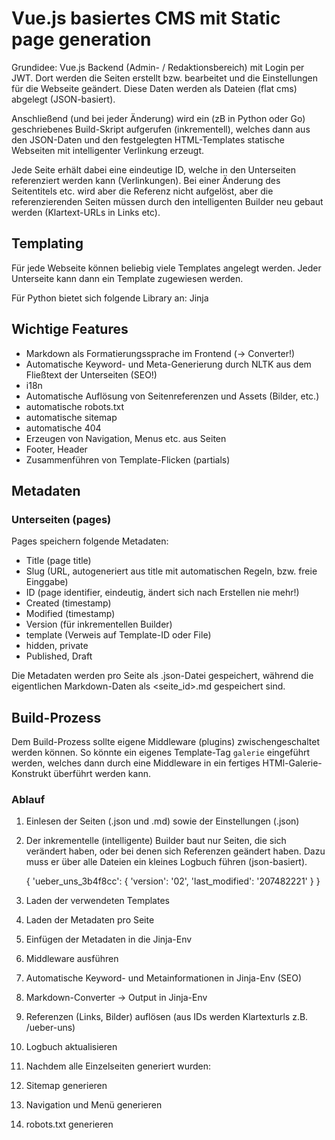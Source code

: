 # Vue.js basiertes CMS mit Static page generation

Grundidee: Vue.js Backend (Admin- / Redaktionsbereich) mit Login per JWT.
Dort werden die Seiten erstellt bzw. bearbeitet und die Einstellungen für die Webseite geändert.
Diese Daten werden als Dateien (flat cms) abgelegt (JSON-basiert).

Anschließend (und bei jeder Änderung) wird ein (zB in Python oder Go) geschriebenes Build-Skript aufgerufen (inkrementell), welches dann aus den JSON-Daten und den festgelegten HTML-Templates statische Webseiten mit intelligenter Verlinkung erzeugt.

Jede Seite erhält dabei eine eindeutige ID, welche in den Unterseiten referenziert werden kann (Verlinkungen). Bei einer Änderung des Seitentitels etc. wird aber die Referenz nicht aufgelöst, aber die referenzierenden Seiten müssen durch den intelligenten Builder neu gebaut werden (Klartext-URLs in Links etc).

## Templating
Für jede Webseite können beliebig viele Templates angelegt werden. Jeder Unterseite kann dann ein Template zugewiesen werden.

Für Python bietet sich folgende Library an:
Jinja

## Wichtige Features

 - Markdown als Formatierungssprache im Frontend (-> Converter!)
 - Automatische Keyword- und Meta-Generierung durch NLTK aus dem Fließtext der Unterseiten (SEO!)
 - i18n
 - Automatische Auflösung von Seitenreferenzen und Assets (Bilder, etc.)
 - automatische robots.txt
 - automatische sitemap
 - automatische 404
 - Erzeugen von Navigation, Menus etc. aus Seiten
 - Footer, Header
 - Zusammenführen von Template-Flicken (partials)

## Metadaten

### Unterseiten (pages)
Pages speichern folgende Metadaten:

 - Title (page title)
 - Slug  (URL, autogeneriert aus title mit automatischen Regeln, bzw. freie Einggabe)
 - ID (page identifier, eindeutig, ändert sich nach Erstellen nie mehr!)
 - Created (timestamp)
 - Modified (timestamp)
 - Version (für inkrementellen Builder)
 - template (Verweis auf Template-ID oder File)
 - hidden, private
 - Published, Draft

Die Metadaten werden pro Seite als .json-Datei gespeichert, während die eigentlichen Markdown-Daten als <seite_id>.md gespeichert sind.

## Build-Prozess

Dem Build-Prozess sollte eigene Middleware (plugins) zwischengeschaltet werden können. So könnte ein eigenes Template-Tag `galerie` eingeführt werden, welches dann durch eine Middleware in ein fertiges HTMl-Galerie-Konstrukt überführt werden kann.

### Ablauf

 1. Einlesen der Seiten (<meta>.json und <seite>.md) sowie der Einstellungen (.json)
 2. Der inkrementelle (intelligente) Builder baut nur Seiten, die sich verändert haben, oder bei denen sich Referenzen geändert haben. Dazu muss er über alle Dateien ein kleines Logbuch führen (json-basiert).

    {
	'ueber_uns_3b4f8cc': {
	  'version': '02',
	  'last_modified': '207482221'
	}
    }

 3. Laden der verwendeten Templates
 4. Laden der Metadaten pro Seite
 5. Einfügen der Metadaten in die Jinja-Env
 6. Middleware ausführen
 7. Automatische Keyword- und Metainformationen in Jinja-Env (SEO)
 8. Markdown-Converter -> Output in Jinja-Env
 9. Referenzen (Links, Bilder) auflösen (aus IDs werden Klartexturls z.B. /ueber-uns)
 10. Logbuch aktualisieren
 11. Nachdem alle Einzelseiten generiert wurden:
 12. Sitemap generieren
 13. Navigation und Menü generieren
 14. robots.txt generieren

